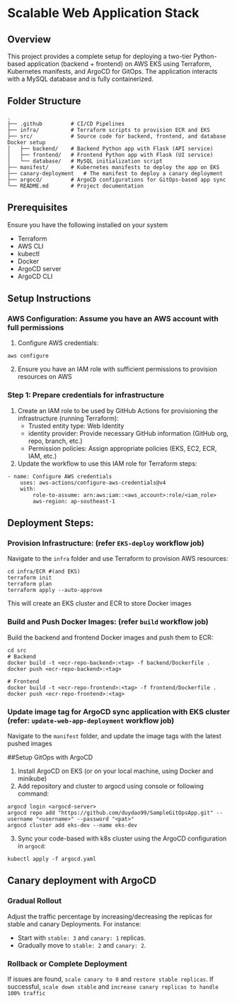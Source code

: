 # Scalable Web Application Stack

## Overview
This project provides a complete setup for deploying a two-tier Python-based application (backend + frontend) on AWS EKS using Terraform, Kubernetes manifests, and ArgoCD for GitOps. The application interacts with a MySQL database and is fully containerized.

## Folder Structure

```
.
├── .github         # CI/CD Pipelines
├── infra/          # Terraform scripts to provision ECR and EKS
├── src/            # Source code for backend, frontend, and database Docker setup
│   ├── backend/    # Backend Python app with Flask (API service)
│   ├── frontend/   # Frontend Python app with Flask (UI service)
│   └── database/   # MySQL initialization script
├── manifest/       # Kubernetes manifests to deploy the app on EKS
├── canary-deployment   # The manifest to deploy a canary deployment
├── argocd/         # ArgoCD configurations for GitOps-based app sync
└── README.md       # Project documentation
```

## Prerequisites
Ensure you have the following installed on your system
- Terraform
- AWS CLI
- kubectl
- Docker
- ArgoCD server
- ArgoCD CLI

## Setup Instructions

### AWS Configuration: Assume you have an AWS account with full permissions
1. Configure AWS credentials:
```
aws configure
```
2. Ensure you have an IAM role with sufficient permissions to provision resources on AWS

### Step 1: Prepare credentials for infrastructure
1. Create an IAM role to be used by GitHub Actions for provisioning the infrastructure (running Terraform):
    - Trusted entity type: Web Identity
    - identity provider: Provide necessary GitHub information (GitHub org, repo, branch, etc.)
    - Permission policies: Assign appropriate policies (EKS, EC2, ECR, IAM, etc.)
2. Update the workflow to use this IAM role for Terraform steps:
```
- name: Configure AWS credentials
    uses: aws-actions/configure-aws-credentials@v4
    with:
        role-to-assume: arn:aws:iam::<aws_account>:role/<iam_role>
        aws-region: ap-southeast-1
```
## Deployment Steps:
### Provision Infrastructure: (refer `EKS-deploy` workflow job)
Navigate to the `infra` folder and use Terraform to provision AWS resources:
```
cd infra/ECR #(and EKS)
terraform init
terraform plan
terraform apply --auto-approve
```
This will create an EKS cluster and ECR to store Docker images

### Build and Push Docker Images: (refer `build` workflow job)
Build the backend and frontend Docker images and push them to ECR:
```
cd src
# Backend
docker build -t <ecr-repo-backend>:<tag> -f backend/Dockerfile .
docker push <ecr-repo-backend>:<tag>

# Frontend
docker build -t <ecr-repo-frontend>:<tag> -f frontend/Dockerfile .
docker push <ecr-repo-frontend>:<tag>
```

### Update image tag for ArgoCD sync application with EKS cluster (refer: `update-web-app-deployment` workflow job)
Navigate to the `manifest` folder, and update the image tags with the latest pushed images

##Setup GitOps with ArgoCD

1. Install ArgoCD on EKS (or on your local machine, using Docker and minikube)
2. Add repository and cluster to argocd using console or following command:
```
argocd login <argocd-server>
argocd repo add "https://github.com/duydao99/SampleGitOpsApp.git" --username "<username>" --password "<pat>"
argocd cluster add eks-dev --name eks-dev
```
3. Sync your code-based with k8s cluster using the ArgoCD configuration in `argocd`:
```
kubectl apply -f argocd.yaml
```

## Canary deployment with ArgoCD
### Gradual Rollout
Adjust the traffic percentage by increasing/decreasing the replicas for stable and canary Deployments.
For instance:

- Start with `stable: 3` and `canary: 1` replicas.
- Gradually move to `stable: 2` and `canary: 2`.

### Rollback or Complete Deployment
If issues are found, `scale canary to 0` and `restore stable replicas`.
If successful, `scale down stable` and `increase canary replicas to handle 100% traffic`